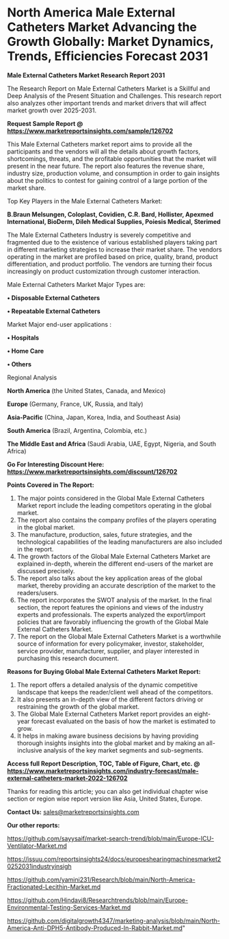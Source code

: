 # North America Male External Catheters Market Advancing the Growth Globally: Market Dynamics, Trends, Efficiencies Forecast 2031

<strong>Male External Catheters Market Research Report 2031</strong>

The Research Report on Male External Catheters Market is a Skillful and Deep Analysis of the Present Situation and Challenges. This research report also analyzes other important trends and market drivers that will affect market growth over 2025-2031.

<strong>Request Sample Report @ <a href=https://www.marketreportsinsights.com/sample/126702>https://www.marketreportsinsights.com/sample/126702</a></strong>

This Male External Catheters market report aims to provide all the participants and the vendors will all the details about growth factors, shortcomings, threats, and the profitable opportunities that the market will present in the near future. The report also features the revenue share, industry size, production volume, and consumption in order to gain insights about the politics to contest for gaining control of a large portion of the market share.

Top Key Players in the Male External Catheters Market:

<strong>B.Braun Melsungen, Coloplast, Covidien, C.R. Bard, Hollister, Apexmed International, BioDerm, Dileh Medical Supplies, Poiesis Medical, Sterimed</strong>

The Male External Catheters Industry is severely competitive and fragmented due to the existence of various established players taking part in different marketing strategies to increase their market share. The vendors operating in the market are profiled based on price, quality, brand, product differentiation, and product portfolio. The vendors are turning their focus increasingly on product customization through customer interaction.

Male External Catheters Market Major Types are:

<strong>• Disposable External Catheters

• Repeatable External Catheters</strong>

Market Major end-user applications :

<strong>• Hospitals

• Home Care

• Others</strong>

Regional Analysis

</u><strong><b>North America</b></strong> (the United States, Canada, and Mexico)

<strong><b>Europe </b></strong>(Germany, France, UK, Russia, and Italy)

<strong><b>Asia-Pacific</b></strong> (China, Japan, Korea, India, and Southeast Asia)

<strong><b>South America</b></strong> (Brazil, Argentina, Colombia, etc.)

<strong><b>The Middle East and Africa</b></strong> (Saudi Arabia, UAE, Egypt, Nigeria, and South Africa)

<strong>Go For Interesting Discount Here: <a href=https://www.marketreportsinsights.com/discount/126702>https://www.marketreportsinsights.com/discount/126702</a></strong>

<strong>Points Covered in The Report:</strong>
<ol>
  <li>The major points considered in the Global Male External Catheters Market report include the leading competitors operating in the global market.</li>
  <li>The report also contains the company profiles of the players operating in the global market.</li>
  <li>The manufacture, production, sales, future strategies, and the technological capabilities of the leading manufacturers are also included in the report.</li>
  <li>The growth factors of the Global Male External Catheters Market are explained in-depth, wherein the different end-users of the market are discussed precisely.</li>
  <li>The report also talks about the key application areas of the global market, thereby providing an accurate description of the market to the readers/users.</li>
  <li>The report incorporates the SWOT analysis of the market. In the final section, the report features the opinions and views of the industry experts and professionals. The experts analyzed the export/import policies that are favorably influencing the growth of the Global Male External Catheters Market.</li>
  <li>The report on the Global Male External Catheters Market is a worthwhile source of information for every policymaker, investor, stakeholder, service provider, manufacturer, supplier, and player interested in purchasing this research document.</li>
</ol>
<strong>Reasons for Buying Global Male External Catheters Market Report:</strong>

<ol>
  <li>The report offers a detailed analysis of the dynamic competitive landscape that keeps the reader/client well ahead of the competitors.</li>
  <li>It also presents an in-depth view of the different factors driving or restraining the growth of the global market.</li>
  <li>The Global Male External Catheters Market report provides an eight-year forecast evaluated on the basis of how the market is estimated to grow.</li>
  <li>It helps in making aware business decisions by having providing thorough insights insights into the global market and by making an all-inclusive analysis of the key market segments and sub-segments.</li>
</ol>
<strong>Access full Report Description, TOC, Table of Figure, Chart, etc. @ <a href=https://www.marketreportsinsights.com/industry-forecast/male-external-catheters-market-2022-126702>https://www.marketreportsinsights.com/industry-forecast/male-external-catheters-market-2022-126702</a></strong>


Thanks for reading this article; you can also get individual chapter wise section or region wise report version like Asia, United States, Europe.

<strong>Contact Us:</strong>
sales@marketreportsinsights.com

<strong>Our other reports:</strong>

<a href=https://github.com/sayysaif/market-search-trend/blob/main/Europe-ICU-Ventilator-Market.md>https://github.com/sayysaif/market-search-trend/blob/main/Europe-ICU-Ventilator-Market.md</a>

<a href=https://issuu.com/reportsinsights24/docs/europeshearingmachinesmarket20252031industryinsigh>https://issuu.com/reportsinsights24/docs/europeshearingmachinesmarket20252031industryinsigh</a>

<a href=https://github.com/yamini231/Research/blob/main/North-America-Fractionated-Lecithin-Market.md>https://github.com/yamini231/Research/blob/main/North-America-Fractionated-Lecithin-Market.md</a>

<a href=https://github.com/Hindavi8/Researchtrends/blob/main/Europe-Environmental-Testing-Services-Market.md>https://github.com/Hindavi8/Researchtrends/blob/main/Europe-Environmental-Testing-Services-Market.md</a>

<a href=https://github.com/digitalgrowth4347/marketing-analysis/blob/main/North-America-Anti-DPH5-Antibody-Produced-In-Rabbit-Market.md>https://github.com/digitalgrowth4347/marketing-analysis/blob/main/North-America-Anti-DPH5-Antibody-Produced-In-Rabbit-Market.md</a>"
